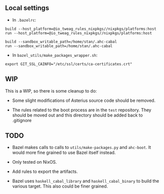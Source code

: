 

## Local settings
 - In `.bazelrc`:

```
build --host_platform=@io_tweag_rules_nixpkgs//nixpkgs/platforms:host
run --host_platform=@io_tweag_rules_nixpkgs//nixpkgs/platforms:host

build --sandbox_writable_path=/home/stan/.ahc-cabal
run --sandbox_writable_path=/home/stan/.ahc-cabal

```

 - In `bazel_utils/make_packages_wrapper.sh`:

```
export GIT_SSL_CAINFO="/etc/ssl/certs/ca-certificates.crt"
```


## WIP
This is a WIP, so there is some cleanup to do:

 - Some slight modifications of Asterius source code should be removed.

 - The rules related to the boot process are in the `test` repository.
   They should be moved out and this directory should be added back to .gitignore


## TODO

- Bazel makes calls to calls to `utils/make-packages.py` and `ahc-boot`.
  It would more fine grained to use Bazel itself instead.

- Only tested on NixOS.

- Add rules to export the artifacts.

- Bazel uses `haskell_cabal_library` and `haskell_cabal_binary` to build the various target. This also could be finer grained.
